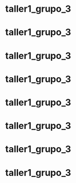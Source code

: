 # taller1_grupo_3
# taller1_grupo_3
# taller1_grupo_3
# taller1_grupo_3
# taller1_grupo_3
# taller1_grupo_3
# taller1_grupo_3
# taller1_grupo_3
